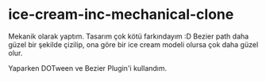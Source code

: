 # ice-cream-inc-mechanical-clone

Mekanik olarak yaptım. Tasarım çok kötü farkındayım :D Bezier path daha güzel bir şekilde çizilip, ona göre bir ice cream modeli olursa çok daha güzel olur.

Yaparken DOTween ve Bezier Plugin'i kullandım.

